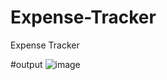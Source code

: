 # Expense-Tracker
Expense Tracker

#output
![image](https://github.com/user-attachments/assets/cadc34ec-af5a-4d4b-a0c4-b2c6319928cf)
